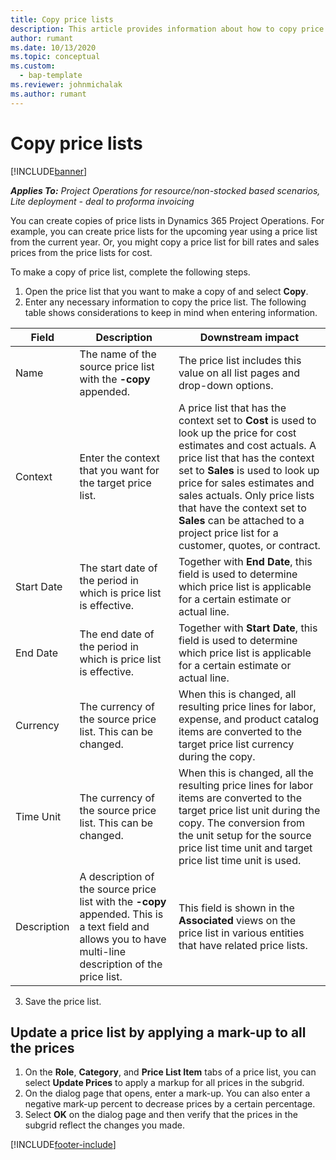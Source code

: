 ```yaml
---
title: Copy price lists
description: This article provides information about how to copy price lists in Project Operations.
author: rumant
ms.date: 10/13/2020
ms.topic: conceptual
ms.custom: 
  - bap-template
ms.reviewer: johnmichalak
ms.author: rumant
---
```


# Copy price lists

[!INCLUDE[banner](../includes/banner.md)]

_**Applies To:** Project Operations for resource/non-stocked based scenarios, Lite deployment - deal to proforma invoicing_

You can create copies of price lists in Dynamics 365 Project Operations. For example, you can create price lists for the upcoming year using a price list from the current year.  Or, you might copy a price list for bill rates and sales prices from the price lists for cost. 

To make a copy of price list, complete the following steps.

1. Open the price list that you want to make a copy of and select **Copy**.
2. Enter any necessary information to copy the price list. The following table shows considerations to keep in mind when entering information.

| Field | Description | Downstream impact |
| --- | --- | --- |
| Name | The name of the source price list with the **-copy** appended. | The price list includes this value on all list pages and drop-down options. |
| Context | Enter the context that you want for the target price list. | A price list that has the context set to **Cost** is used to look up the price for cost estimates and cost actuals. A price list that has the context set to **Sales** is used to look up price for sales estimates and sales actuals. Only price lists that have the context set to **Sales** can be attached to a project price list for a customer, quotes, or contract. |
| Start Date | The start date of the period in which is price list is effective. | Together with **End Date**, this field is used to determine which price list is applicable for a certain estimate or actual line. |
| End Date | The end date of the period in which is price list is effective. | Together with **Start Date**, this field is used to determine which price list is applicable for a certain estimate or actual line. |
| Currency | The currency of the source price list. This can be changed. | When this is changed, all resulting price lines for labor, expense, and product catalog items are converted to the target price list currency during the copy. |
| Time Unit | The currency of the source price list. This can be changed. | When this is changed, all the resulting price lines for labor items are converted to the target price list unit during the copy. The conversion from the unit setup for the source price list time unit and target price list time unit is used. |
| Description | A description of the source price list with the **-copy** appended. This is a text field and allows you to have multi-line description of the price list. | This field is shown in the **Associated** views on the price list in various entities that have related price lists. |

3. Save the price list. 

## Update a price list by applying a mark-up to all the prices

1. On the **Role**, **Category**, and **Price List Item** tabs of a price list, you can select **Update Prices** to apply a markup for all prices in the subgrid. 
2. On the dialog page that opens, enter a mark-up. You can also enter a negative mark-up percent to decrease prices by a certain percentage. 
3. Select **OK** on the dialog page and then verify that the prices in the subgrid reflect the changes you made.


[!INCLUDE[footer-include](../includes/footer-banner.md)]

